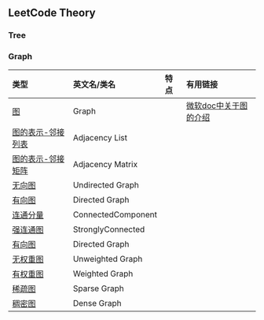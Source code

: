 ## LeetCode Theory

### Tree

### Graph

|类型|英文名/类名|特点|有用链接|
|:---|:---  |:---|:---|
|[图](Graph.md)|Graph ||[微软doc中关于图的介绍](https://docs.microsoft.com/en-us/previous-versions/ms379574(v=vs.80)) |
|[图的表示-邻接列表](Graph.md)|Adjacency List || |
|[图的表示-邻接矩阵](Graph.md)|Adjacency Matrix || |
|[无向图](Graph.md)|Undirected Graph || |
|[有向图](Theory/Graph.md)|Directed Graph || |
|[连通分量](Theory/ConnectedComponent.md)|ConnectedComponent || |
|[强连通图](Theory/StronglyConnected.md)|StronglyConnected || |
|[有向图](Theory/Graph.md)|Directed Graph || |
|[无权重图](Theory/Graph.md)|Unweighted Graph || |
|[有权重图](Theory/Graph.md)|Weighted Graph || |
|[稀疏图](Theory/Graph.md)|Sparse Graph || |
|[稠密图](Theory/Graph.md)|Dense Graph || |

<!---
- #### Array

- ### String

- ### [LinkedList](LinkedList.md) 

- ### Queue

- ### Stack

- ### Heap

- ### Hash (HashSet HashMap)

- ### Tree (Binary Tree)
- ### Trie (Dictionary Tree)

- ### Graph
- ### Geometry
---
- ### Sort
---
- ### Recursion

- ### DFS
- ### BFS
- ### DP
  - Basic Theory
  - [Top 50 Dynamic Programming Practice Problems](https://medium.com/@codingfreak/top-50-dynamic-programming-practice-problems-4208fed71aa3)
  - [Top Coder DP introduction](https://www.topcoder.com/community/competitive-programming/tutorials/dynamic-programming-from-novice-to-advanced/)
- ### UnionFind
- ### Greedy
- ### Backtracking
- ### BitOperation
- ### Minimax
- ### DivideAndConquer
- ### Regex

- ### Math
- ### Shortest Path
---
- ### Cache

--->
